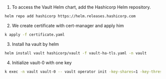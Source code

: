 1. To access the Vault Helm chart, add the Hashicorp Helm repository.

```bash
helm repo add hashicorp https://helm.releases.hashicorp.com
```

2. We create certificate with cert-manager and apply him

```bash
k apply -f certificate.yaml
```

3. Install ha vault by helm

```bash
helm install vault hashicorp/vault -f vault-ha-tls.yaml -n vault
```

4. Initialize vault-0 with one key

```bash
k exec -n vault vault-0 -- vault operator init -key-shares=1 -key-threshold=1
```



